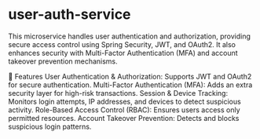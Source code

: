 # user-auth-service


This microservice handles user authentication and authorization, providing secure access control using Spring Security, JWT, and OAuth2. It also enhances security with Multi-Factor Authentication (MFA) and account takeover prevention mechanisms.

🚀 Features
User Authentication & Authorization: Supports JWT and OAuth2 for secure authentication.
Multi-Factor Authentication (MFA): Adds an extra security layer for high-risk transactions.
Session & Device Tracking: Monitors login attempts, IP addresses, and devices to detect suspicious activity.
Role-Based Access Control (RBAC): Ensures users access only permitted resources.
Account Takeover Prevention: Detects and blocks suspicious login patterns.
